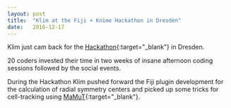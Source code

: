 ```yaml
---
layout: post
title:  "Klim at the Fiji + Knime Hackathon in Dresden"
date:   2016-12-17  
---
```


Klim just cam back for the [Hackathon](http://imagej.net/2016-12-20_-_Fiji_%2B_KNIP_hackathon){:target="_blank"} in Dresden.

20 coders invested their time in two weeks of insane afternoon coding sessions followed by the social events. 

During the Hackathon Klim pushed forward the Fiji plugin development for the calculation of radial symmetry centers and picked up some tricks for cell-tracking using [MaMuT](http://imagej.net/MaMuT){:target="_blank"}.
